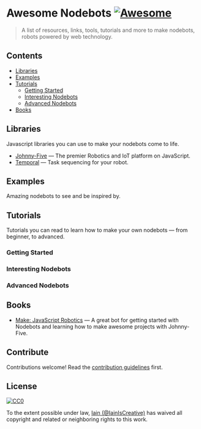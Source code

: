 # Awesome Nodebots [![Awesome](https://cdn.rawgit.com/sindresorhus/awesome/d7305f38d29fed78fa85652e3a63e154dd8e8829/media/badge.svg)](https://github.com/sindresorhus/awesome)

> A list of resources, links, tools, tutorials and more to make nodebots, robots powered by web technology.

## Contents

- [Libraries](#libraries)
- [Examples](#examples)
- [Tutorials](#tutorials)
  - [Getting Started](#getting-started)
  - [Interesting Nodebots](#interesting-nodebots)
  - [Advanced Nodebots](#advanced-nodebots)
- [Books](#books)


## Libraries

Javascript libraries you can use to make your nodebots come to life.

- [Johnny-Five](http://johnny-five.io) — The premier Robotics and IoT platform on JavaScript.
- [Temporal](https://github.com/rwaldron/temporal) — Task sequencing for your robot.


## Examples

Amazing nodebots to see and be inspired by.

## Tutorials

Tutorials you can read to learn how to make your own nodebots — from beginner, to advanced.

### Getting Started

### Interesting Nodebots

### Advanced Nodebots

## Books

- [Make: JavaScript Robotics](https://www.makershed.com/products/make-javascript-robotics) — A great bot for getting started with Nodebots and learning how to make awesome projects with Johnny-Five.


## Contribute

Contributions welcome! Read the [contribution guidelines](contributing.md) first.


## License

[![CC0](http://mirrors.creativecommons.org/presskit/buttons/88x31/svg/cc-zero.svg)](http://creativecommons.org/publicdomain/zero/1.0)

To the extent possible under law, [Iain (@IainIsCreative)](http://twitter.com/IainIsCreative) has waived all copyright and
related or neighboring rights to this work.
